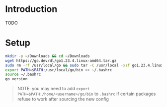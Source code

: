 # Introduction

TODO

# Setup

```sh
mkdir -p ~/Downloads && cd ~/Downloads
wget https://go.dev/dl/go1.23.4.linux-amd64.tar.gz
sudo rm -rf /usr/local/go && sudo tar -C /usr/local -xzf go1.23.4.linux-amd64.tar.gz
export PATH=$PATH:/usr/local/go/bin >> ~/.bashrc
source ~/.bashrc
go version
```

> NOTE: you may need to add `export PATH=$PATH:/home/<username>/go/bin` to `.bashrc` if certain packages refuse to work after sourcing the new config
